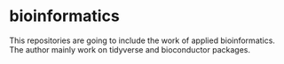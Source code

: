 # bioinformatics
This repositories are going to include the work of applied bioinformatics. The author mainly work on tidyverse and bioconductor packages.
